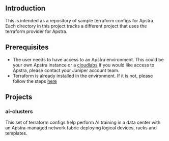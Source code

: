 ## Introduction
This is intended as a repository of sample terraform configs for Apstra.
Each directory in this project tracks a different project that uses the terraform provider for Apstra.

## Prerequisites
* The user needs to have access to an Apstra environment.
  This could be your own Apstra instance or a [cloudlabs](https://cloudlabs.apstra.com/)
  If you would like access to Apstra, please contact your Juniper account team.
* Terraform is already installed in the environment.
  If it is not, please follow the steps [here](https://developer.hashicorp.com/terraform/tutorials/aws-get-started/install-cli)

## Projects
### ai-clusters 
   This set of terraform configs help perform AI training in a data center with an Apstra-managed network fabric deploying logical devices, racks and templates.
